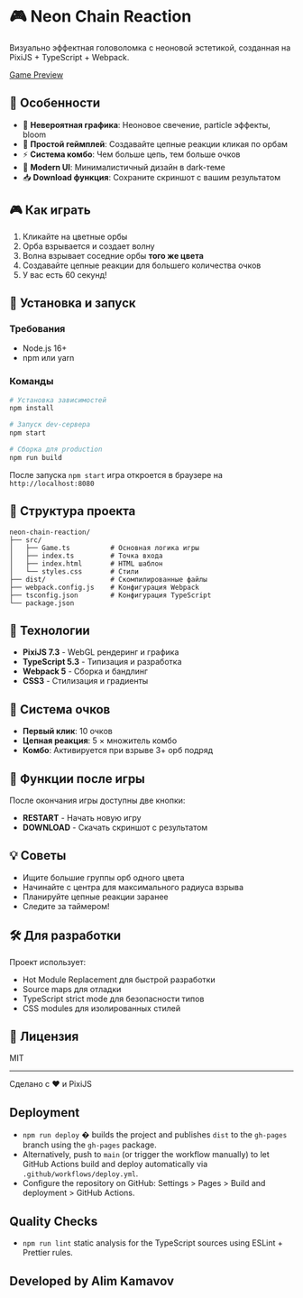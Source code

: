 # 🎮 Neon Chain Reaction

Визуально эффектная головоломка с неоновой эстетикой, созданная на PixiJS + TypeScript + Webpack.

[Game Preview](https://alex4124.github.io/neon_chain/)

## 🌟 Особенности

- 💫 **Невероятная графика**: Неоновое свечение, particle эффекты, bloom
- 🎯 **Простой геймплей**: Создавайте цепные реакции кликая по орбам
- ⚡ **Система комбо**: Чем больше цепь, тем больше очков
- 🎨 **Modern UI**: Минималистичный дизайн в dark-теме
- 📥 **Download функция**: Сохраните скриншот с вашим результатом

## 🎮 Как играть

1. Кликайте на цветные орбы
2. Орба взрывается и создает волну
3. Волна взрывает соседние орбы **того же цвета**
4. Создавайте цепные реакции для большего количества очков
5. У вас есть 60 секунд!

## 🚀 Установка и запуск

### Требования
- Node.js 16+ 
- npm или yarn

### Команды

```bash
# Установка зависимостей
npm install

# Запуск dev-сервера
npm start

# Сборка для production
npm run build
```

После запуска `npm start` игра откроется в браузере на `http://localhost:8080`

## 📁 Структура проекта

```
neon-chain-reaction/
├── src/
│   ├── Game.ts          # Основная логика игры
│   ├── index.ts         # Точка входа
│   ├── index.html       # HTML шаблон
│   └── styles.css       # Стили
├── dist/                # Скомпилированные файлы
├── webpack.config.js    # Конфигурация Webpack
├── tsconfig.json        # Конфигурация TypeScript
└── package.json
```

## 🎨 Технологии

- **PixiJS 7.3** - WebGL рендеринг и графика
- **TypeScript 5.3** - Типизация и разработка
- **Webpack 5** - Сборка и бандлинг
- **CSS3** - Стилизация и градиенты

## 🎯 Система очков

- **Первый клик**: 10 очков
- **Цепная реакция**: 5 × множитель комбо
- **Комбо**: Активируется при взрыве 3+ орб подряд

## 📸 Функции после игры

После окончания игры доступны две кнопки:

- **RESTART** - Начать новую игру
- **DOWNLOAD** - Скачать скриншот с результатом

## 💡 Советы

- Ищите большие группы орб одного цвета
- Начинайте с центра для максимального радиуса взрыва
- Планируйте цепные реакции заранее
- Следите за таймером!

## 🛠️ Для разработки

Проект использует:
- Hot Module Replacement для быстрой разработки
- Source maps для отладки
- TypeScript strict mode для безопасности типов
- CSS modules для изолированных стилей

## 📝 Лицензия

MIT

---

Сделано с ❤️ и PixiJS

## Deployment

- `npm run deploy` � builds the project and publishes `dist` to the `gh-pages` branch using the `gh-pages` package.
- Alternatively, push to `main` (or trigger the workflow manually) to let GitHub Actions build and deploy automatically via `.github/workflows/deploy.yml`.
- Configure the repository on GitHub: Settings > Pages > Build and deployment > GitHub Actions.

## Quality Checks

- `npm run lint` static analysis for the TypeScript sources using ESLint + Prettier rules.



## Developed by Alim Kamavov
